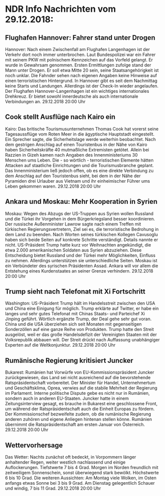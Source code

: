 # NDR Info Nachrichten vom 29.12.2018:


## Flughafen Hannover: Fahrer stand unter Drogen
Hannover: Nach einem Zwischenfall am Flughafen Langenhagen ist der Verkehr dort noch immer unterbrochen. Laut Bundespolizei war ein Fahrer mit seinem PKW mit polnischem Kennzeichen auf das Vorfeld gelangt. Er wurde in Gewahrsam genommen. Ersten Ermittlungen zufolge stand der Mann unter Drogen. Er soll etwa Mitte 20 sein, seine Staatsangehörigkeit ist noch unklar. Die Fahnder sehen nach eigenen Angaben keine Hinweise auf einen terroristischen Hintergrund. In Hannover gibt es seit dem Nachmittag keine Starts und Landungen. Allerdings ist der Check-In wieder angelaufen. Der Flughafen Hannover-Langenhagen ist ein wichtiges internationales Drehkreuz. Er bietet sowohl innerdeutsche als auch internationale Verbindungen an. 29.12.2018 20:00 Uhr 

## Cook stellt Ausflüge nach Kairo ein
Kairo: Das britische Tourismusunternehmen Thomas Cook hat vorerst seine Tagesaussflüge vom Roten Meer in die ägyptische Hauptstadt eingestellt. Ein Sprecher sagte, die Sicherheitslage werde weiterhin beobachtet. Nach dem gestrigen Anschlag auf einen Touristenbus in der Nähe von Kairo haben Sicherheitskräfte 40 mutmaßliche Extremisten getötet. Allein bei Razzien in Gizeh kamen nach Angaben des Innenministeriums 30 Menschen ums Leben. Die - so wörtlich - terroristischen Elemente hätten Attacken auf staatliche Einrichtungen und die Tourismusbranche geplant. Das Innenministerium ließ jedoch offen, ob es eine direkte Verbindung zu dem Anschlag auf den Touristenbus sieht, bei dem in der Nähe der Pyramiden drei Urlauber aus Vietnam und ihr einheimischer Führer ums Leben gekommen waren. 29.12.2018 20:00 Uhr 

## Ankara und Moskau: Mehr Kooperation in Syrien
Moskau: Wegen des Abzugs der US-Truppen aus Syrien wollen Russland und die Türkei ihr Vorgehen in dem Bürgerkriegsland besser koordinieren. Der russische Außenminister Lawrow sagte nach einem Treffen mit türkischen Regierungsvertretern, Ziel sei es, die terroristische Bedrohung in dem Land zu beenden. Nach Worten seines türkischen Kollegen Cavusoglu haben sich beide Seiten auf konkrete Schritte verständigt. Details nannte er nicht. US-Präsident Trump hatte kurz vor Weihnachten angekündigt, die etwa 2.000 amerikanischen Soldaten aus Syrien abzuziehen. Diese Entscheidung bietet Russland und der Türkei mehr Möglichkeiten, Einfluss zu nehmen. Allerdings unterstützen sie unterschiedliche Seiten. Moskau ist ein Verbündeter des syrischen Präsidenten Assad. Ankara will vor allem die Entstehung eines Kurdenstaates an seiner Grenze verhindern. 29.12.2018 20:00 Uhr 

## Trump sieht nach Telefonat mit Xi Fortschritt
Washington: US-Präsident Trump hält im Handelsstreit zwischen den USA und China eine Einigung für möglich. Trump erklärte auf Twitter, er habe ein langes und sehr gutes Telefonat mit Chinas Staats- und Parteichef Xi Jinping geführt. Wörtlich ergänzte Trump, der Deal gehe sehr gut voran. China und die USA überziehen sich seit Monaten mit gegenseitigen Sonderzöllen auf eine ganze Reihe von Produkten. Trump hatte den Streit ausgelöst, weil er das große Handelsdefizit der Vereinigten Staaten mit der Volksrepublik abbauen will. Der Streit drückt nach Auffassung unabhängiger Experten auf die Weltkonjunktur. 29.12.2018 20:00 Uhr 

## Rumänische Regierung kritisiert Juncker
Bukarest: Rumänien hat Vorwürfe von EU-Kommissionspräsident Juncker zurückgewiesen, das Land sei nicht ausreichend auf die bevorstehende Ratspräsidentschaft vorbereitet. Der Minister für Handel, Unternehmertum und Geschäftsklima, Oprea, verwies auf die stabile Mehrheit der Regierung im Parlament. Interne politische Dispute gebe es nicht nur in Rumänien, sondern auch in anderen EU-Staaten. Juncker hatte in einem Zeitungsinterview gesagt, es brauche in Bukarest eine geschlossene Front, um während der Ratspräsidentschaft auch die Einheit Europas zu fördern. Der Kommissionschef bezweifelte zudem, ob die rumänische Regierung anderen zuhören und eigene Anliegen hintenan stellen könne. Rumänien übernimmt die Ratspräsidentschaft am ersten Januar von Österreich. 29.12.2018 20:00 Uhr 

## Wettervorhersage
Das Wetter:
Nachts zunächst oft bedeckt, in Vorpommern länger anhaltender Regen, weiter westlich nachlassend und einige Auflockerungen. Tiefstwerte 7 bis 4 Grad. Morgen im Norden freundlich mit zeitweiligem Sonnenschein, sonst überwiegend stark bewölkt. Höchstwerte 6 bis 10 Grad. Die weiteren Aussichten:
Am Montag viele Wolken, im Osten anfangs etwas Sonne bei 3 bis 9 Grad. Am Dienstag gelegentlich Schauer und windig, 7 bis 11 Grad. 29.12.2018 20:00 Uhr 
